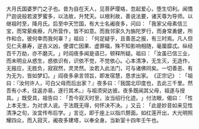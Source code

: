 大月氏国婆罗门之子也。昔为自在天人，见菩萨璎珞，忽起爱心，堕生切利。闻憍尸迦说般若波罗蜜多，以法故，升梵天。以根利故，善说法要，诸天尊为导师。以继祖时至，降月氏。后至中天竺国，有大士名阇夜多，问曰：​「我家父母素信三宝，而常萦疾瘵，凡所营作，皆不如意。而我邻家久为旃陀罗行，而身常勇健，所作和合。彼何幸而我何辜？​」祖曰：​「何足疑乎，且善恶之报，有三时焉。凡人但见仁夭暴寿，逆吉义凶，便谓亡因果、虚罪福，殊不知影响相随，毫厘靡忒。纵经百千万劫，亦不磨灭。​」时阎夜多闻是语已，顿释所疑。祖曰：​「汝虽已信三业，而未明业从惑生，惑依识有，识依不觉，不觉依心。心本清净，无生灭，无造作，无报应，无胜负，寂寂然，灵灵然。汝若入此法门，可与诸佛同矣。一切善恶、有为无为，皆如梦幻。​」阎夜多承言领旨，即发宿慧，恳求出家。​《正宗记》​：​「祖曰：『汝何许人，可白父母而后出家？』夜多曰：『我国北印度也，去此三千里。然吾有小术，往返亦易，遂行其术。』与祖须臾达彼。夜多既闻其父母，祖遂与授具。​」既受具，祖告曰：​「吾今寂灭时至，汝当绍行化迹。​」付法眼，偈曰：​「性上本无生，为对求人说。于法既无得，何怀决不决。​」又云：​「此是妙音如来见性清净之句，汝宜传布后学。​」言讫，即于座上以指爪剺面。如红莲开出，大光明照耀四众，而入寂灭，阇夜多建塔，以奉全身。当新室十四年壬午也。